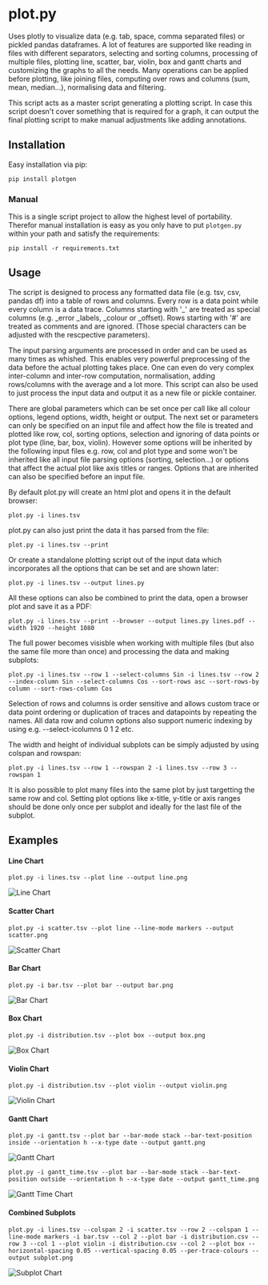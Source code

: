 # plot.py

Uses plotly to visualize data (e.g. tab, space, comma separated files) or pickled pandas dataframes. A lot of features are supported like reading in files with different separators, selecting and sorting columns, processing of multiple files, plotting line, scatter, bar, violin, box and gantt charts and customizing the graphs to all the needs. Many operations can be applied before plotting, like joining files, computing over rows and columns (sum, mean, median...), normalising data and filtering.

This script acts as a master script generating a plotting script. In case this script doesn't cover something that is required for a graph, it can output the final plotting script to make manual adjustments like adding annotations.

## Installation

Easy installation via pip:
```
pip install plotgen
```

### Manual

This is a single script project to allow the highest level of portability. Therefor manual installation is easy as you only have to put `plotgen.py` within your path and satisfy the requirements:
```
pip install -r requirements.txt
```

## Usage

The script is designed to process any formatted data file (e.g. tsv, csv, pandas df) into a table of rows and columns. Every row is a data point while every column is a data trace. Columns starting with '_' are treated as special columns (e.g. _error _labels, _colour or _offset). Rows starting with '#' are treated as comments and are ignored. (Those special characters can be adjusted with the rescpective parameters).

The input parsing arguments are processed in order and can be used as many times as whished. This enables very powerful preprocessing of the data before the actual plotting takes place. One can even do very complex inter-column and inter-row computation, normalisation, adding rows/columns with the average and a lot more. This script can also be used to just process the input data and output it as a new file or pickle container.

There are global parameters which can be set once per call like all colour options, legend options, width, height or output. The next set or parameters can only be specified on an input file and affect how the file is treated and plotted like row, col, sorting options, selection and ignoring of data points or plot type (line, bar, box, violin). However some options will be inherited by the following input files e.g. row, col and plot type and some won't be inherited like all input file parsing options (sorting, selection...) or options that affect the actual plot like axis titles or ranges. Options that are inherited can also be specified before an input file.

By default plot.py will create an html plot and opens it in the default browser:
```
plot.py -i lines.tsv
```

plot.py can also just print the data it has parsed from the file:
```
plot.py -i lines.tsv --print
```

Or create a standalone plotting script out of the input data which incorporates all the options that can be set and are shown later:
```
plot.py -i lines.tsv --output lines.py
```

All these options can also be combined to print the data, open a browser plot and save it as a PDF:
```
plot.py -i lines.tsv --print --browser --output lines.py lines.pdf --width 1920 --height 1080
```


The full power becomes visisble when working with multiple files (but also the same file more than once) and processing the data and making subplots:
```
plot.py -i lines.tsv --row 1 --select-columns Sin -i lines.tsv --row 2 --index-column Sin --select-columns Cos --sort-rows asc --sort-rows-by column --sort-rows-column Cos
```
Selection of rows and columns is order sensitive and allows custom trace or data point ordering or duplication of traces and datapoints by repeating the names. All data row and column options also support numeric indexing by using e.g. --select-icolumns 0 1 2 etc.

The width and height of individual subplots can be simply adjusted by using colspan and rowspan:
```
plot.py -i lines.tsv --row 1 --rowspan 2 -i lines.tsv --row 3 --rowspan 1
```

It is also possible to plot many files into the same plot by just targetting the same row and col. Setting plot options like x-title, y-title or axis ranges should be done only once per subplot and ideally for the last file of the subplot. 

## Examples

#### Line Chart
```
plot.py -i lines.tsv --plot line --output line.png
```
![Line Chart](/plots/line.png)
#### Scatter Chart
```
plot.py -i scatter.tsv --plot line --line-mode markers --output scatter.png
```
![Scatter Chart](/plots/scatter.png)
#### Bar Chart
```
plot.py -i bar.tsv --plot bar --output bar.png
```
![Bar Chart](/plots/bar.png)
#### Box Chart
```
plot.py -i distribution.tsv --plot box --output box.png
```
![Box Chart](/plots/box.png)
#### Violin Chart
```
plot.py -i distribution.tsv --plot violin --output violin.png
```
![Violin Chart](/plots/violin.png)
#### Gantt Chart
```
plot.py -i gantt.tsv --plot bar --bar-mode stack --bar-text-position inside --orientation h --x-type date --output gantt.png
```
![Gantt Chart](/plots/gantt.png)
```
plot.py -i gantt_time.tsv --plot bar --bar-mode stack --bar-text-position outside --orientation h --x-type date --output gantt_time.png
```
![Gantt Time Chart](/plots/gantt_time.png)
#### Combined Subplots
```
plot.py -i lines.tsv --colspan 2 -i scatter.tsv --row 2 --colspan 1 --line-mode markers -i bar.tsv --col 2 --plot bar -i distribution.csv --row 3 --col 1 --plot violin -i distribution.csv --col 2 --plot box --horizontal-spacing 0.05 --vertical-spacing 0.05 --per-trace-colours --output subplot.png
```
![Subplot Chart](/plots/subplots.png)
